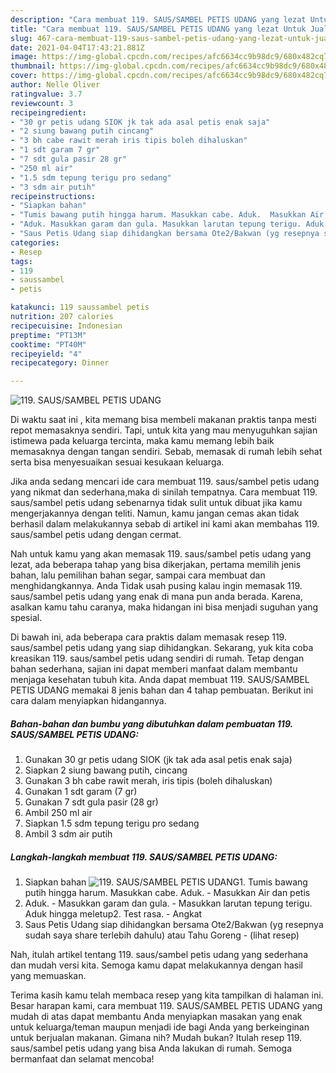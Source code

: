 ```yaml
---
description: "Cara membuat 119. SAUS/SAMBEL PETIS UDANG yang lezat Untuk Jualan"
title: "Cara membuat 119. SAUS/SAMBEL PETIS UDANG yang lezat Untuk Jualan"
slug: 467-cara-membuat-119-saus-sambel-petis-udang-yang-lezat-untuk-jualan
date: 2021-04-04T17:43:21.881Z
image: https://img-global.cpcdn.com/recipes/afc6634cc9b98dc9/680x482cq70/119-saussambel-petis-udang-foto-resep-utama.jpg
thumbnail: https://img-global.cpcdn.com/recipes/afc6634cc9b98dc9/680x482cq70/119-saussambel-petis-udang-foto-resep-utama.jpg
cover: https://img-global.cpcdn.com/recipes/afc6634cc9b98dc9/680x482cq70/119-saussambel-petis-udang-foto-resep-utama.jpg
author: Nelle Oliver
ratingvalue: 3.7
reviewcount: 3
recipeingredient:
- "30 gr petis udang SIOK jk tak ada asal petis enak saja"
- "2 siung bawang putih cincang"
- "3 bh cabe rawit merah iris tipis boleh dihaluskan"
- "1 sdt garam 7 gr"
- "7 sdt gula pasir 28 gr"
- "250 ml air"
- "1.5 sdm tepung terigu pro sedang"
- "3 sdm air putih"
recipeinstructions:
- "Siapkan bahan"
- "Tumis bawang putih hingga harum. Masukkan cabe. Aduk.  Masukkan Air dan petis"
- "Aduk. Masukkan garam dan gula. Masukkan larutan tepung terigu. Aduk hingga meletup2. Test rasa. Angkat"
- "Saus Petis Udang siap dihidangkan bersama Ote2/Bakwan (yg resepnya sudah saya share terlebih dahulu) atau Tahu Goreng           (lihat resep)"
categories:
- Resep
tags:
- 119
- saussambel
- petis

katakunci: 119 saussambel petis 
nutrition: 207 calories
recipecuisine: Indonesian
preptime: "PT13M"
cooktime: "PT40M"
recipeyield: "4"
recipecategory: Dinner

---
```



![119. SAUS/SAMBEL PETIS UDANG](https://img-global.cpcdn.com/recipes/afc6634cc9b98dc9/680x482cq70/119-saussambel-petis-udang-foto-resep-utama.jpg)

Di waktu  saat ini , kita memang bisa membeli makanan praktis tanpa mesti repot memasaknya sendiri. Tapi, untuk kita yang mau menyuguhkan sajian istimewa pada keluarga tercinta, maka kamu memang lebih baik memasaknya dengan tangan sendiri. Sebab, memasak di rumah lebih sehat serta bisa menyesuaikan sesuai kesukaan keluarga.

Jika anda sedang mencari ide cara membuat 119. saus/sambel petis udang yang nikmat dan sederhana,maka di sinilah tempatnya. Cara membuat 119. saus/sambel petis udang  sebenarnya tidak sulit untuk dibuat jika kamu mengerjakannya dengan teliti. Namun, kamu jangan cemas akan tidak berhasil dalam melakukannya 
sebab di artikel ini kami akan membahas 119. saus/sambel petis udang dengan cermat.  



Nah untuk kamu yang akan memasak 119. saus/sambel petis udang yang lezat, ada beberapa tahap yang bisa dikerjakan, pertama memilih jenis bahan, lalu pemilihan bahan segar, sampai cara membuat dan menghidangkannya. Anda Tidak usah pusing kalau ingin memasak 119. saus/sambel petis udang yang enak di mana pun anda berada. Karena, asalkan kamu  tahu caranya, maka hidangan ini bisa menjadi suguhan yang spesial.

Di bawah ini, ada beberapa cara praktis  dalam memasak resep 119. saus/sambel petis udang yang siap dihidangkan. Sekarang, yuk kita coba kreasikan 119. saus/sambel petis udang sendiri di rumah. Tetap dengan bahan sederhana, sajian ini dapat memberi manfaat dalam membantu menjaga kesehatan tubuh kita. Anda dapat membuat 119. SAUS/SAMBEL PETIS UDANG memakai 8 jenis bahan dan 4 tahap pembuatan. Berikut ini cara dalam menyiapkan hidangannya.

<!--inarticleads1-->

##### Bahan-bahan dan bumbu yang dibutuhkan dalam pembuatan 119. SAUS/SAMBEL PETIS UDANG:

1. Gunakan 30 gr petis udang SIOK (jk tak ada asal petis enak saja)
1. Siapkan 2 siung bawang putih, cincang
1. Gunakan 3 bh cabe rawit merah, iris tipis (boleh dihaluskan)
1. Gunakan 1 sdt garam (7 gr)
1. Gunakan 7 sdt gula pasir (28 gr)
1. Ambil 250 ml air
1. Siapkan 1.5 sdm tepung terigu pro sedang
1. Ambil 3 sdm air putih




<!--inarticleads2-->

##### Langkah-langkah membuat 119. SAUS/SAMBEL PETIS UDANG:

1. Siapkan bahan
<img src="https://img-global.cpcdn.com/steps/42e791498d59989f/160x128cq70/119-saussambel-petis-udang-langkah-memasak-1-foto.jpg" alt="119. SAUS/SAMBEL PETIS UDANG">1. Tumis bawang putih hingga harum. Masukkan cabe. Aduk.  - Masukkan Air dan petis
1. Aduk. - Masukkan garam dan gula. - Masukkan larutan tepung terigu. Aduk hingga meletup2. Test rasa. - Angkat
1. Saus Petis Udang siap dihidangkan bersama Ote2/Bakwan (yg resepnya sudah saya share terlebih dahulu) atau Tahu Goreng -           (lihat resep)




Nah, itulah artikel tentang  119. saus/sambel petis udang  yang sederhana dan mudah versi kita. Semoga kamu dapat melakukannya dengan hasil yang memuaskan. 

Terima kasih kamu telah membaca resep yang kita tampilkan di halaman ini. Besar harapan kami, cara membuat  119. SAUS/SAMBEL PETIS UDANG yang mudah di atas dapat membantu Anda menyiapkan masakan yang enak untuk keluarga/teman maupun menjadi ide bagi Anda yang berkeinginan untuk berjualan makanan. Gimana nih? Mudah bukan? Itulah resep 119. saus/sambel petis udang yang bisa Anda lakukan di rumah. Semoga bermanfaat dan selamat mencoba!

